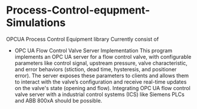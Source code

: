 # Process-Control-equpment-Simulations
 OPCUA Process Control Equipment library
 Currently consist of 

- OPC UA Flow Control Valve Server Implementation
This program implements an OPC UA server for a flow control valve, with configurable parameters like control signal, upstream pressure, valve characteristic, and error behaviors (stiction, dead time, hysteresis, and positioner error). The server exposes these parameters to clients and allows them to interact with the valve’s configuration and receive real-time updates on the valve's state (opening and flow).
Integrating OPC UA flow control valve server with a industrial control systems (ICS) like Siemens PLCs and ABB 800xA should be possible.


